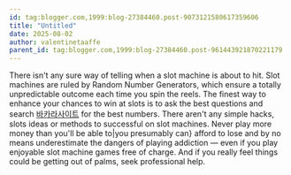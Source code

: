 ```yaml
---
id: tag:blogger.com,1999:blog-27384460.post-9073121580617359606
title: "Untitled"
date: 2025-08-02
author: valentinetaaffe
parent_id: tag:blogger.com,1999:blog-27384460.post-961443921870221179
---
```


There isn't any sure way of telling when a slot machine is about to hit. Slot machines are ruled by Random Number Generators, which ensure a totally unpredictable outcome each time you spin the reels. The finest way to enhance your chances to win at slots is to ask the best questions and search [바카라사이트](https://dnflzkwlsh.com/) for the best numbers. There aren't any simple hacks, slots ideas or methods to successful on slot machines. Never play more money than you'll be able to|you presumably can} afford to lose and by no means underestimate the dangers of playing addiction — even if you play enjoyable slot machine games free of charge. And if you really feel things could be getting out of palms, seek professional help.